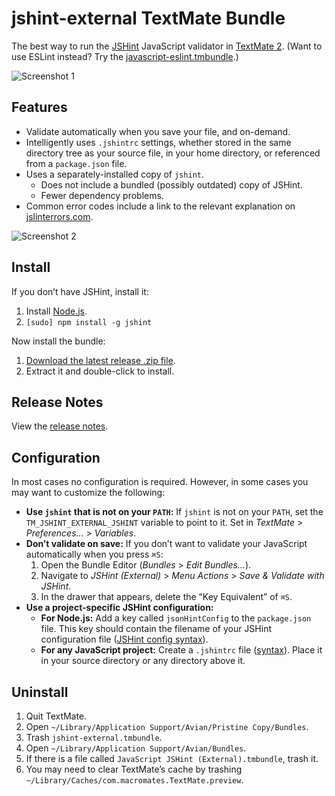 # jshint-external TextMate Bundle

The best way to run the [JSHint](http://www.jshint.com/) JavaScript validator in [TextMate 2](https://github.com/textmate/textmate). (Want to use ESLint instead? Try the [javascript-eslint.tmbundle](https://github.com/natesilva/javascript-eslint.tmbundle).)

![Screenshot 1](https://raw.github.com/natesilva/jshint-external.tmbundle/master/no-errors.png)

## Features

* Validate automatically when you save your file, and on-demand.
* Intelligently uses `.jshintrc` settings, whether stored in the same directory tree as your source file, in your home directory, or referenced from a `package.json` file.
* Uses a separately-installed copy of `jshint`.
    * Does not include a bundled (possibly outdated) copy of JSHint.
    * Fewer dependency problems.
* Common error codes include a link to the relevant explanation on [jslinterrors.com](http://jslinterrors.com/).

![Screenshot 2](https://raw.github.com/natesilva/jshint-external.tmbundle/master/with-errors.png)

## Install

If you don’t have JSHint, install it:

1. Install [Node.js](http://nodejs.org/).
2. `[sudo] npm install -g jshint`

Now install the bundle:

1. [Download the latest release .zip file](https://github.com/natesilva/jshint-external.tmbundle/zipball/master).
2. Extract it and double-click to install.

## Release Notes

View the [release notes](https://github.com/natesilva/jshint-external.tmbundle/releases).

## Configuration

In most cases no configuration is required. However, in some cases you may want to customize the following:

* **Use `jshint` that is not on your `PATH`:** If `jshint` is not on your `PATH`, set the `TM_JSHINT_EXTERNAL_JSHINT` variable to point to it. Set in *TextMate* > *Preferences…* > *Variables*.
* **Don’t validate on save:** If you don’t want to validate your JavaScript automatically when you press `⌘S`:
    1. Open the Bundle Editor (*Bundles* > *Edit Bundles…*).
    2. Navigate to *JSHint (External)* > *Menu Actions* > *Save & Validate with JSHint*.
    3. In the drawer that appears, delete the “Key Equivalent” of `⌘S`.
* **Use a project-specific JSHint configuration:**
    * **For Node.js:** Add a key called `jsonHintConfig` to the `package.json` file. This key should contain the filename of your JSHint configuration file ([JSHint config syntax](http://www.jshint.com/docs/)).
    * **For any JavaScript project:** Create a `.jshintrc` file ([syntax](http://www.jshint.com/docs/)). Place it in your source directory or any directory above it.

## Uninstall

1. Quit TextMate.
2. Open `~/Library/Application Support/Avian/Pristine Copy/Bundles`.
3. Trash `jshint-external.tmbundle`.
4. Open `~/Library/Application Support/Avian/Bundles`.
5. If there is a file called `JavaScript JSHint (External).tmbundle`, trash it.
6. You may need to clear TextMate’s cache by trashing `~/Library/Caches/com.macromates.TextMate.preview`.
